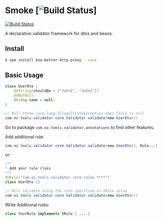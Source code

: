 # Smoke [![Build Status](https://travis-ci.org/EltonZhong/smoke.svg?branch=master)]
[![Build Status](https://travis-ci.org/EltonZhong/smoke.svg?branch=master)](https://travis-ci.org/EltonZhong/smoke)


A declarative validator framework for dtos and beans.

## Install

```bash
$ npm install koa-better-http-proxy --save
```

## Basic Usage
```java
class UserDto {
    @VString(shouldBe = {"John1", "John2"})
    @VNotNull
    String name = null;
}

// Will throw java.lang.IllegalStateException when field is null
com.ez.tools.validator.core.Validator.validate(new UserDto())
```

Go to package `com.ez.tools.validator.annotations` to find other features.

Add additional rule:
```java
com.ez.tools.validator.core.Validator.validate(new UserDto(), Rule...)
```
or:
```java
/**
* Add your rule class
**/
@VRule("com.ez.tools.validator.core.rules.****")
class UserDto {}

// Will validate using the rule specified in VRule value.
com.ez.tools.validator.core.Validator.validate(new UserDto())
```

Write Additional rules:

```java
class YourRule implements IRule { ... }
```
